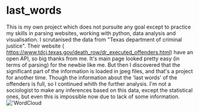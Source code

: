 # last_words
This is my own project which does not pursuite any goal except to practice my skills in parsing websites, working with python, data analysis and visualisation.
I scrutanised the data from "Texas department of criminal justice". Their website ( https://www.tdcj.texas.gov/death_row/dr_executed_offenders.html) have an open API, so big thanks from me. It's main page looked pretty easy (in terms of parsing) for the newbie like me. But then I discovered that the significant part of the information is loaded in jpeg files, and that's a project for another time. Though the information about the 'last words' of the offenders is full, so I continued whith the further analysis. 
I'm not a sociologist to make any inferences based on this data, except the statistical ones, but even this is impossible now due to lack of some information. 
!['WordCloud](//C:/Users/Ольга/Wcld.png)
